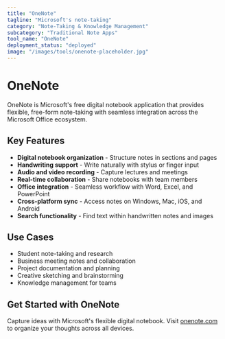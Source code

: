 ```yaml
---
title: "OneNote"
tagline: "Microsoft's note-taking"
category: "Note-Taking & Knowledge Management"
subcategory: "Traditional Note Apps"
tool_name: "OneNote"
deployment_status: "deployed"
image: "/images/tools/onenote-placeholder.jpg"
---
```


# OneNote

OneNote is Microsoft's free digital notebook application that provides flexible, free-form note-taking with seamless integration across the Microsoft Office ecosystem.

## Key Features

- **Digital notebook organization** - Structure notes in sections and pages
- **Handwriting support** - Write naturally with stylus or finger input
- **Audio and video recording** - Capture lectures and meetings
- **Real-time collaboration** - Share notebooks with team members
- **Office integration** - Seamless workflow with Word, Excel, and PowerPoint
- **Cross-platform sync** - Access notes on Windows, Mac, iOS, and Android
- **Search functionality** - Find text within handwritten notes and images

## Use Cases

- Student note-taking and research
- Business meeting notes and collaboration
- Project documentation and planning
- Creative sketching and brainstorming
- Knowledge management for teams

## Get Started with OneNote

Capture ideas with Microsoft's flexible digital notebook. Visit [onenote.com](https://www.onenote.com) to organize your thoughts across all devices.